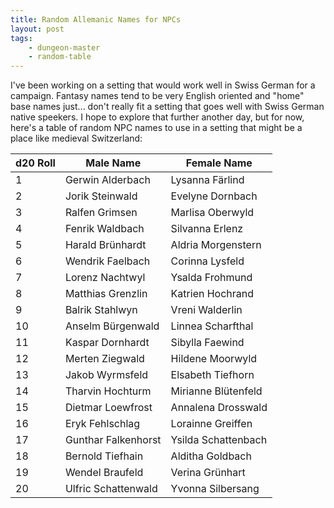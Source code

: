 ```yaml
---
title: Random Allemanic Names for NPCs
layout: post
tags:
    - dungeon-master
    - random-table
---
```


I've been working on a setting that would work well in Swiss German for a campaign. Fantasy names tend to be very English
oriented and "home" base names just... don't really fit a setting that goes well with Swiss German native speekers. I hope
to explore that further another day, but for now, here's a table of random NPC names to use in a setting that might be
a place like medieval Switzerland:

| d20 Roll | Male Name           | Female Name         |
| -------- | ------------------- | ------------------- |
| 1        | Gerwin Alderbach    | Lysanna Färlind     |
| 2        | Jorik Steinwald     | Evelyne Dornbach    |
| 3        | Ralfen Grimsen      | Marlisa Oberwyld    |
| 4        | Fenrik Waldbach     | Silvanna Erlenz     |
| 5        | Harald Brünhardt    | Aldria Morgenstern  |
| 6        | Wendrik Faelbach    | Corinna Lysfeld     |
| 7        | Lorenz Nachtwyl     | Ysalda Frohmund     |
| 8        | Matthias Grenzlin   | Katrien Hochrand    |
| 9        | Balrik Stahlwyn     | Vreni Walderlin     |
| 10       | Anselm Bürgenwald   | Linnea Scharfthal   |
| 11       | Kaspar Dornhardt    | Sibylla Faewind     |
| 12       | Merten Ziegwald     | Hildene Moorwyld    |
| 13       | Jakob Wyrmsfeld     | Elsabeth Tiefhorn   |
| 14       | Tharvin Hochturm    | Mirianne Blütenfeld |
| 15       | Dietmar Loewfrost   | Annalena Drosswald  |
| 16       | Eryk Fehlschlag     | Lorainne Greiffen   |
| 17       | Gunthar Falkenhorst | Ysilda Schattenbach |
| 18       | Bernold Tiefhain    | Alditha Goldbach    |
| 19       | Wendel Braufeld     | Verina Grünhart     |
| 20       | Ulfric Schattenwald | Yvonna Silbersang   |